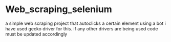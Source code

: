 # Web_scraping_selenium

a simple web scraping project that autoclicks a certain element using a bot
i have used gecko driver for this. if any other drivers are being used code must be updated accordingly
